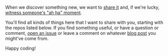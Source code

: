 When we discover something new, we want to [share it](https://grantwinney.com/about) and, if we're lucky, [witness someone's "ah ha" moment](https://xkcd.com/1053).

You'll find all kinds of things here that I want to share with you, starting with the repos listed below. If you find something useful, or have a question or comment, [open an issue](https://docs.github.com/en/issues/tracking-your-work-with-issues/creating-an-issue) or leave a comment on whatever [blog post](https://grantwinney.com) you might've come from.

Happy coding!
